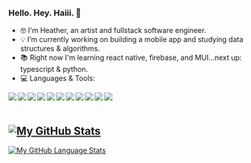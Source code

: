 ### Hello. Hey. Haiii. 👋

- :nerd_face: I'm Heather, an artist and fullstack software engineer.
- :bulb: I’m currently working on building a mobile app and studying data structures & algorithms.
- :books: Right now I'm learning react native, firebase, and MUI...next up: typescript & python.
- :computer: Languages & Tools:

<img align="left" img src="https://img.icons8.com/ios/50/000000/javascript--v1.png"/>
<img align="left" img src="https://img.icons8.com/ios/50/000000/html-5--v1.png"/>
<img align="left" img src="https://img.icons8.com/ios/50/000000/css3.png"/>
<img align="left" img src="https://img.icons8.com/ios-glyphs/50/000000/react.png"/>
<img align="left" img src="https://img.icons8.com/ios/50/000000/redux.png"/>
<img align="left" img src="https://img.icons8.com/windows/50/000000/node-js.png"/>
<img align="left" img src="https://img.icons8.com/ios/50/000000/git.png"/>
<img align="left" img src="https://img.icons8.com/material-outlined/50/000000/github.png"/>
<img align="left" img src="https://img.icons8.com/ios/50/000000/heroku.png"/>
<img align="left" img src="https://img.icons8.com/ios/50/000000/postgreesql.png"/>
<img align="left" img src="https://img.icons8.com/wired/50/000000/webpack.png"/>

<br></br>

[![My GitHub Stats](https://github-readme-stats.vercel.app/api/?username=HTHR-WHT&count_private=true&theme=swift&show_icons=true)]()
- 
[![My GitHub Language Stats](https://github-readme-stats.vercel.app/api/top-langs/?username=HTHR-WHT&layout=compact&langs_count=5&theme=swift)]()

